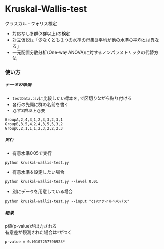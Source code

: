 # Kruskal-Wallis-test
クラスカル・ウォリス検定
- 対応なし多群(3群以上)の検定
- 対立仮説は「少なくとも１つの水準の母集団平均が他の水準の平均とは異なる」
- 一元配置分散分析(One-way ANOVA)に対するノンパラメトリックの代替方法

### 使い方
##### データの準備
- `testData.csv`に比較したい標本を`,`で区切りながら貼り付ける  
- 各行の先頭に群の名前を書く
- 必ず3群以上必要

```
GroupA,2,4,3,1,2,3,3,2,3,1
GroupB,3,5,4,2,4,3,5,5,3,2
GroupC,2,1,1,1,2,3,2,2,2,3
```

##### 実行
- 有意水準0.05で実行
```
python kruskal-wallis-test.py
```
- 有意水準を設定したい場合
```
python kruskal-wallis-test.py --level 0.01
```

- 別にデータを用意している場合
```
python kruskal-wallis-test.py --input "csvファイルへのパス"
```

##### 結果
p値(p-value)が出力される  
有意差が観測された場合は`*`がつく
```
p-value = 0.00107257796923*
```
